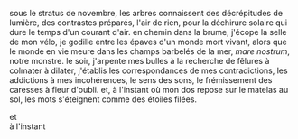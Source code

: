 sous le stratus de novembre, les arbres connaissent des décrépitudes de lumière, des contrastes préparés, l'air de rien, pour la déchirure solaire qui dure le temps d'un courant d'air. en chemin dans la brume, j'écope la selle de mon vélo, je godille entre les épaves d'un monde mort vivant, alors que le monde en vie meure dans les champs barbelés de la mer, *mare nostrum*, notre monstre. le soir, j'arpente mes bulles à la recherche de fêlures à colmater à dilater, j'établis les correspondances de mes contradictions, les addictions à mes incohérences, le sens des sons, le frémissement des caresses à fleur d'oubli. et, à l'instant où mon dos repose sur le matelas au sol, les mots s'éteignent comme des étoiles filées.

et   
à l'instant
